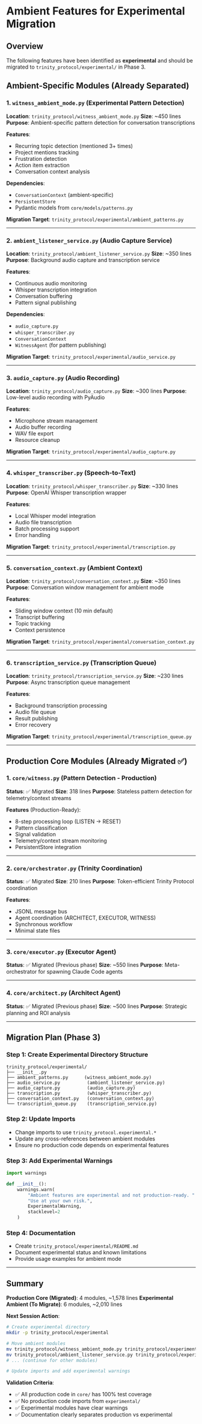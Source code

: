 # Ambient Features for Experimental Migration

## Overview
The following features have been identified as **experimental** and should be migrated to `trinity_protocol/experimental/` in Phase 3.

## Ambient-Specific Modules (Already Separated)

### 1. `witness_ambient_mode.py` (Experimental Pattern Detection)
**Location**: `trinity_protocol/witness_ambient_mode.py`
**Size**: ~450 lines
**Purpose**: Ambient-specific pattern detection for conversation transcriptions

**Features**:
- Recurring topic detection (mentioned 3+ times)
- Project mentions tracking
- Frustration detection
- Action item extraction
- Conversation context analysis

**Dependencies**:
- `ConversationContext` (ambient-specific)
- `PersistentStore`
- Pydantic models from `core/models/patterns.py`

**Migration Target**: `trinity_protocol/experimental/ambient_patterns.py`

---

### 2. `ambient_listener_service.py` (Audio Capture Service)
**Location**: `trinity_protocol/ambient_listener_service.py`
**Size**: ~350 lines
**Purpose**: Background audio capture and transcription service

**Features**:
- Continuous audio monitoring
- Whisper transcription integration
- Conversation buffering
- Pattern signal publishing

**Dependencies**:
- `audio_capture.py`
- `whisper_transcriber.py`
- `ConversationContext`
- `WitnessAgent` (for pattern publishing)

**Migration Target**: `trinity_protocol/experimental/audio_service.py`

---

### 3. `audio_capture.py` (Audio Recording)
**Location**: `trinity_protocol/audio_capture.py`
**Size**: ~300 lines
**Purpose**: Low-level audio recording with PyAudio

**Features**:
- Microphone stream management
- Audio buffer recording
- WAV file export
- Resource cleanup

**Migration Target**: `trinity_protocol/experimental/audio_capture.py`

---

### 4. `whisper_transcriber.py` (Speech-to-Text)
**Location**: `trinity_protocol/whisper_transcriber.py`
**Size**: ~330 lines
**Purpose**: OpenAI Whisper transcription wrapper

**Features**:
- Local Whisper model integration
- Audio file transcription
- Batch processing support
- Error handling

**Migration Target**: `trinity_protocol/experimental/transcription.py`

---

### 5. `conversation_context.py` (Ambient Context)
**Location**: `trinity_protocol/conversation_context.py`
**Size**: ~350 lines
**Purpose**: Conversation window management for ambient mode

**Features**:
- Sliding window context (10 min default)
- Transcript buffering
- Topic tracking
- Context persistence

**Migration Target**: `trinity_protocol/experimental/conversation_context.py`

---

### 6. `transcription_service.py` (Transcription Queue)
**Location**: `trinity_protocol/transcription_service.py`
**Size**: ~230 lines
**Purpose**: Async transcription queue management

**Features**:
- Background transcription processing
- Audio file queue
- Result publishing
- Error recovery

**Migration Target**: `trinity_protocol/experimental/transcription_queue.py`

---

## Production Core Modules (Already Migrated ✅)

### 1. `core/witness.py` (Pattern Detection - Production)
**Status**: ✅ Migrated
**Size**: 318 lines
**Purpose**: Stateless pattern detection for telemetry/context streams

**Features** (Production-Ready):
- 8-step processing loop (LISTEN → RESET)
- Pattern classification
- Signal validation
- Telemetry/context stream monitoring
- PersistentStore integration

---

### 2. `core/orchestrator.py` (Trinity Coordination)
**Status**: ✅ Migrated
**Size**: 210 lines
**Purpose**: Token-efficient Trinity Protocol coordination

**Features**:
- JSONL message bus
- Agent coordination (ARCHITECT, EXECUTOR, WITNESS)
- Synchronous workflow
- Minimal state files

---

### 3. `core/executor.py` (Executor Agent)
**Status**: ✅ Migrated (Previous phase)
**Size**: ~550 lines
**Purpose**: Meta-orchestrator for spawning Claude Code agents

---

### 4. `core/architect.py` (Architect Agent)
**Status**: ✅ Migrated (Previous phase)
**Size**: ~500 lines
**Purpose**: Strategic planning and ROI analysis

---

## Migration Plan (Phase 3)

### Step 1: Create Experimental Directory Structure
```
trinity_protocol/experimental/
├── __init__.py
├── ambient_patterns.py      (witness_ambient_mode.py)
├── audio_service.py          (ambient_listener_service.py)
├── audio_capture.py          (audio_capture.py)
├── transcription.py          (whisper_transcriber.py)
├── conversation_context.py   (conversation_context.py)
└── transcription_queue.py    (transcription_service.py)
```

### Step 2: Update Imports
- Change imports to use `trinity_protocol.experimental.*`
- Update any cross-references between ambient modules
- Ensure no production code depends on experimental features

### Step 3: Add Experimental Warnings
```python
import warnings

def __init__():
    warnings.warn(
        "Ambient features are experimental and not production-ready. "
        "Use at your own risk.",
        ExperimentalWarning,
        stacklevel=2
    )
```

### Step 4: Documentation
- Create `trinity_protocol/experimental/README.md`
- Document experimental status and known limitations
- Provide usage examples for ambient mode

---

## Summary

**Production Core (Migrated)**: 4 modules, ~1,578 lines
**Experimental Ambient (To Migrate)**: 6 modules, ~2,010 lines

**Next Session Action**:
```bash
# Create experimental directory
mkdir -p trinity_protocol/experimental

# Move ambient modules
mv trinity_protocol/witness_ambient_mode.py trinity_protocol/experimental/ambient_patterns.py
mv trinity_protocol/ambient_listener_service.py trinity_protocol/experimental/audio_service.py
# ... (continue for other modules)

# Update imports and add experimental warnings
```

**Validation Criteria**:
- ✅ All production code in `core/` has 100% test coverage
- ✅ No production code imports from `experimental/`
- ✅ Experimental modules have clear warnings
- ✅ Documentation clearly separates production vs experimental
